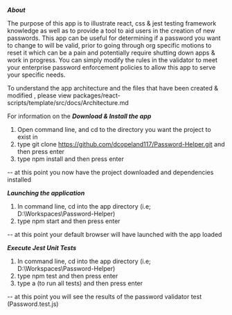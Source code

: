 ***About***

The purpose of this app is to illustrate react, css & jest testing framework knowledge as well as to provide a tool to
aid users in the creation of new passwords. This app can be useful for determining if a password you want to change to
will be valid, prior to going through org specific motions to reset it which can be a pain and potentially require
shutting down apps & work in progress. You can simply modify the rules in the validator to meet your enterprise
password enforcement policies to allow this app to serve your specific needs.

To understand the app architecture and the files that have been created & modified , please view
packages/react-scripts/template/src/docs/Architecture.md

For information on the
***Download & Install the app***

1. Open command line, and cd to the directory you want the project to exist in
2. type git clone https://github.com/dcopeland117/Password-Helper.git and then press enter
3. type npm install and then press enter

-- at this point you now have the project downloaded and dependencies installed


***Launching the application***

1. In command line, cd into the app directory (i.e; D:\Workspaces\Password-Helper)
2. type npm start and then press enter

-- at this point your default browser will have launched with the app loaded


***Execute Jest Unit Tests***

1. In command line, cd into the app directory (i.e; D:\Workspaces\Password-Helper)
2. type npm test and then press enter
3. type a (to run all tests) and then press enter

-- at this point you will see the results of the password validator test (Password.test.js)